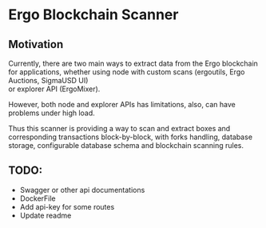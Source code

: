 # Ergo Blockchain Scanner

## Motivation

Currently, there are two main ways to extract data from the Ergo blockchain 
for applications, whether using node with custom scans (ergoutils, Ergo Auctions, SigmaUSD UI)  
or explorer API (ErgoMixer). 

However, both node and explorer APIs has limitations, also, can have problems under high load.

Thus this scanner is providing a way to scan and extract boxes and corresponding 
transactions block-by-block, with forks handling, database storage, configurable 
database schema and blockchain scanning rules.


## TODO: 

* Swagger or other api documentations
* DockerFile
* Add api-key for some routes
* Update readme   
